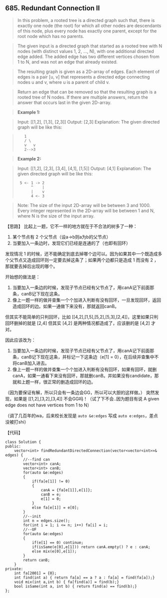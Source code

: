 ## 685. Redundant Connection II

>  In this problem, a rooted tree is a directed graph such that, there is exactly one node (the root) for which all other nodes are descendants of this node, plus every node has exactly one parent, except for the root node which has no parents.

>The given input is a directed graph that started as a rooted tree with N nodes (with distinct values 1, 2, ..., N), with one additional directed edge added. The added edge has two different vertices chosen from 1 to N, and was not an edge that already existed.

>The resulting graph is given as a 2D-array of edges. Each element of edges is a pair [u, v] that represents a directed edge connecting nodes u and v, where u is a parent of child v.

>Return an edge that can be removed so that the resulting graph is a rooted tree of N nodes. If there are multiple answers, return the answer that occurs last in the given 2D-array.

>**Example 1:**

>Input: [[1,2], [1,3], [2,3]]
>Output: [2,3]
>Explanation: The given directed graph will be like this:

>        1
>        / \
>        v   v
>        2-->3

>**Example 2:**

>Input: [[1,2], [2,3], [3,4], [4,1], [1,5]]
>Output: [4,1]
>Explanation: The given directed graph will be like this:
>
>      5 <- 1 -> 2
>           ^    |
>           |    v
>           4 <- 3

>Note:
>The size of the input 2D-array will be between 3 and 1000.
>Every integer represented in the 2D-array will be between 1 and N, where N is the size of the input array.

【思路】
比起上一题，它不一样的地方就在于不合法的树多了一种：
1. 某个节点有 2 个父节点（设a->b则a为b的父节点）
2. 当要加入一条边时，发现它们已经是连通的了（也即有回环）

发现情况 1 的时候，还不能确定到底去掉哪个边可以。因为如果其中一个既造成多个父节点又造成回环则一定要去掉这条了；如果两个边都只是造成 1 而没有 2 ，那就要去掉后出现的哪个。

开始想的做法是：
1. 当要加入一条边的时候，发现子节点已经有父节点了，用canA记下前面那条，canB记下现在这条。
2. 像上一题一样的做并查集一个个加进入判断有没有回环，一旦发现回环，返回造成回环的边。如果一通做下来没有，那就返回canB。

但其实不能简单的只判回环，比如 [[4,2],[1,5],[5,2],[5,3],[2,4]]，这里如果只判回环删掉的就是 [2,4] 但其实 [4,2] 是两种情况都造成了，应该删的是 [4,2] 才对。

因此应该改为：
1. 当要加入一条边的时候，发现子节点已经有父节点了，用canA记下前面那条，canB记下现在这条，并标记一下这条边（e[1] = 0），在后续并查集中不将canB加入进去。
2. 像上一题一样的做并查集一个个加进入判断有没有回环，如果有回环，就删canA，如果一通看下来没有回环，那就删canB。并如果没有candidate，那就和上题一样，很正常的删造成回环的边。

（因为要保证有解，所以只会有一条边会GG，所以可以大胆的这样做。）
突然发现，如果是 [[1,2],[3,2],[3,4]] 不会GG吗！（试了下不会..因为题目有说 A given edge does not have vertices from 1 to N）

（调了几百年的wa，后来校长发现是 `auto &e:edges` 写成 `auto e:edges`，差点没被打shi）

【代码】
```
class Solution {
public:
    vector<int> findRedundantDirectedConnection(vector<vector<int>>& edges) {
		//--find can
		vector<int> canA;
		vector<int> canB;
		for(auto &e:edges)
		{
			if(fa[e[1]] != 0)
			{
				canA = {fa[e[1]],e[1]};
				canB = e;
                e[1] = 0;
			}
			else fa[e[1]] = e[0];
		}
		//--init
		int n = edges.size();
		for(int i = 1; i <= n; i++) fa[i] = i; 
		//--UF
		for(auto &e:edges)
		{
			if(e[1] == 0) continue;
			if(isSame(e[0],e[1])) return canA.empty() ? e : canA;
			else mix(e[0],e[1]);
		}
		return canB;
    }
private:
	int fa[2001] = {0};
	int find(int a) { return fa[a] == a ? a : fa[a] = find(fa[a]);} 
    void mix(int a,int b) { fa[find(a)] = find(b);} 
    bool isSame(int a, int b) { return find(a) == find(b);} 
};
```